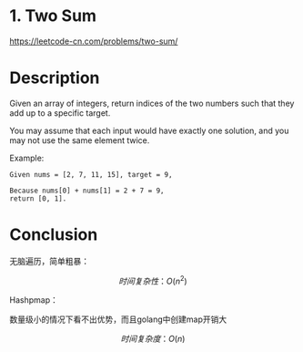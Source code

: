 # 1. Two Sum

https://leetcode-cn.com/problems/two-sum/

# Description

Given an array of integers, return indices of the two numbers such that they add up to a specific target.

You may assume that each input would have exactly one solution, and you may not use the same element twice.

Example:
```
Given nums = [2, 7, 11, 15], target = 9,

Because nums[0] + nums[1] = 2 + 7 = 9,
return [0, 1].
```

# Conclusion

无脑遍历，简单粗暴：

$$
时间复杂性： O(n^2)
$$

Hashpmap：

数量级小的情况下看不出优势，而且golang中创建map开销大

$$
时间复杂度：O(n)
$$

